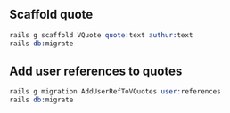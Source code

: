 <!-- # README

This README would normally document whatever steps are necessary to get the
application up and running.

Things you may want to cover:

* Ruby version

* System dependencies

* Configuration

* Database creation

* Database initialization

* How to run the test suite

* Services (job queues, cache servers, search engines, etc.)

* Deployment instructions

* ... -->

## Scaffold quote
```s
rails g scaffold VQuote quote:text authur:text
rails db:migrate
```

## Add user references to quotes
```s
rails g migration AddUserRefToVQuotes user:references
rails db:migrate
```